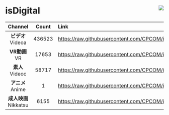 # isDigital <img align="right" src="https://img.shields.io/github/last-commit/CPCOM/isDigital"/>  
  
| Channel | Count | Link |  
| :-----: | :---: | :--- |  
|**ビデオ**<br />Videoa | 436523 | https://raw.githubusercontent.com/CPCOM/isDigital/main/Videoa.txt |  
|**VR動画**<br />VR | 17653 | https://raw.githubusercontent.com/CPCOM/isDigital/main/VR.txt |  
|**素人**<br />Videoc | 58717 | https://raw.githubusercontent.com/CPCOM/isDigital/main/Videoc.txt |  
|**アニメ**<br />Anime | 1 | https://raw.githubusercontent.com/CPCOM/isDigital/main/Anime.txt |  
|**成人映画**<br />Nikkatsu | 6155 | https://raw.githubusercontent.com/CPCOM/isDigital/main/Nikkatsu.txt |  